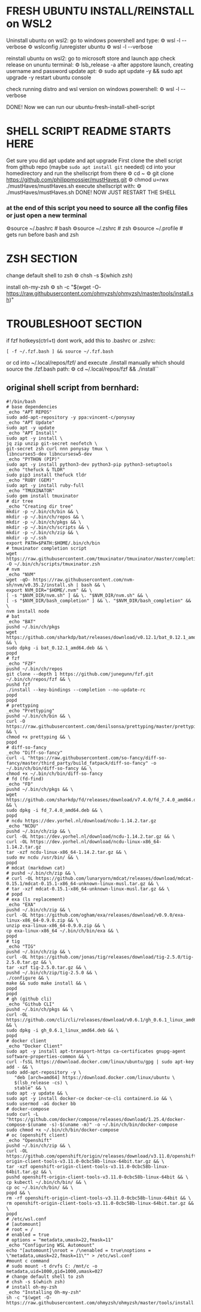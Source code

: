 # FRESH UBUNTU INSTALL/REINSTALL on WSL2
Uninstall ubuntu on wsl2:
go to windows powershell and type:
⚙️ wsl -l --verbose
⚙️ wslconfig /unregister ubuntu
⚙️ wsl -l --verbose

reinstall ubuntu on wsl2:
go to microsoft store and launch app
check release on ununtu terminal:
⚙️ lsb_release -a
after appstore launch, creating username and password update apt:
⚙️ sudo apt update -y && sudo apt upgrade -y
restart ubuntu console

check running distro and wsl version on windows powershell:
⚙️ wsl -l --verbose

DONE! Now we can run our ubuntu-fresh-install-shell-script

# SHELL SCRIPT README STARTS HERE 
Get sure you did apt update and apt upgrade
First clone the shell script from github repo (maybe `sudo apt install git` needed)
cd into your homedirectory and run the shellscript from there
⚙️ cd ~
⚙️ git clone https://github.com/philippmossier/mustHaves.git
⚙️ chmod u=rwx ./mustHaves/mustHaves.sh
execute shellscript with:
⚙️ ./mustHaves/mustHaves.sh
DONE! NOW JUST RESTART THE SHELL 
### at the end of this script you need to source all the config files or just open a new terminal
⚙️source ~/.bashrc	# bash
⚙️source ~/.zshrc		# zsh
⚙️source ~/.profile	# gets run before bash and zsh



# ZSH SECTION 
change default shell to zsh
⚙️ chsh -s $(which zsh)

install oh-my-zsh
⚙️ sh -c "$(wget -O- https://raw.githubusercontent.com/ohmyzsh/ohmyzsh/master/tools/install.sh)"

# TROUBLESHOOT SECTION 

if fzf hotkeys(ctrl+t) dont work, add this to .bashrc or .zshrc:
```
[ -f ~/.fzf.bash ] && source ~/.fzf.bash
```
or cd into ~/.local/repos/fzf/ and execute ./install manually which should source the .fzf.bash path:
⚙️ cd ~/.local/repos/fzf && ./install``

## original shell script from bernhard:

```
#!/bin/bash
# base dependencies
_echo "APT REPOS"
sudo add-apt-repository -y ppa:vincent-c/ponysay
_echo "APT Update"
sudo apt -y update
_echo "APT Install"
sudo apt -y install \
jq zip unzip git-secret neofetch \
git-secret zsh curl nnn ponysay tmux \
libncurses5-dev libncursesw5-dev
_echo "PYTHON (PIP)"
sudo apt -y install python3-dev python3-pip python3-setuptools
_echo "thefuck & TLDR"
sudo pip3 install thefuck tldr
_echo "RUBY (GEM)"
sudo apt -y install ruby-full
_echo "TMUXINATOR"
sudo gem install tmuxinator
# dir tree
_echo "Creating dir tree"
mkdir -p ~/.bin/ch/bin && \
mkdir -p ~/.bin/ch/repos && \
mkdir -p ~/.bin/ch/pkgs && \
mkdir -p ~/.bin/ch/scripts && \
mkdir -p ~/.bin/ch/zip && \
mkdir -p ~/.ssh
export PATH=$PATH:$HOME/.bin/ch/bin
# tmuxinator completion script
wget https://raw.githubusercontent.com/tmuxinator/tmuxinator/master/completion/tmuxinator.zsh -O ~/.bin/ch/scripts/tmuxinator.zsh
# nvm
_echo "NVM"
wget -qO- https://raw.githubusercontent.com/nvm-sh/nvm/v0.35.2/install.sh | bash && \
export NVM_DIR="$HOME/.nvm" && \
[ -s "$NVM_DIR/nvm.sh" ] && \. "$NVM_DIR/nvm.sh" && \
[ -s "$NVM_DIR/bash_completion" ] && \. "$NVM_DIR/bash_completion" && \
nvm install node
# bat
_echo "BAT"
pushd ~/.bin/ch/pkgs
wget https://github.com/sharkdp/bat/releases/download/v0.12.1/bat_0.12.1_amd64.deb && \
sudo dpkg -i bat_0.12.1_amd64.deb && \
popd
# fzf
_echo "FZF"
pushd ~/.bin/ch/repos
git clone --depth 1 https://github.com/junegunn/fzf.git ~/.bin/ch/repos/fzf && \
pushd fzf
./install --key-bindings --completion --no-update-rc
popd
popd
# prettyping
_echo "Prettyping"
pushd ~/.bin/ch/bin && \
curl -O https://raw.githubusercontent.com/denilsonsa/prettyping/master/prettyping && \
chmod +x prettyping && \
popd
# diff-so-fancy
_echo "Diff-so-fancy"
curl -L "https://raw.githubusercontent.com/so-fancy/diff-so-fancy/master/third_party/build_fatpack/diff-so-fancy" -o ~/.bin/ch/bin/diff-so-fancy && \
chmod +x ~/.bin/ch/bin/diff-so-fancy
# fd (fd-find)
_echo "FD"
pushd ~/.bin/ch/pkgs && \
wget https://github.com/sharkdp/fd/releases/download/v7.4.0/fd_7.4.0_amd64.deb && \
sudo dpkg -i fd_7.4.0_amd64.deb && \
popd
# ncdu https://dev.yorhel.nl/download/ncdu-1.14.2.tar.gz
_echo "NCDU"
pushd ~/.bin/ch/zip && \
curl -OL https://dev.yorhel.nl/download/ncdu-1.14.2.tar.gz && \
curl -OL https://dev.yorhel.nl/download/ncdu-linux-x86_64-1.14.2.tar.gz
tar -xzf ncdu-linux-x86_64-1.14.2.tar.gz && \
sudo mv ncdu /usr/bin/ && \
popd
# mdcat (markdown cat)
# pushd ~/.bin/ch/zip && \
# curl -OL https://github.com/lunaryorn/mdcat/releases/download/mdcat-0.15.1/mdcat-0.15.1-x86_64-unknown-linux-musl.tar.gz && \
# tar -xzf mdcat-0.15.1-x86_64-unknown-linux-musl.tar.gz && \
# popd
# exa (ls replacement)
_echo "EXA"
pushd ~/.bin/ch/zip && \
curl -OL https://github.com/ogham/exa/releases/download/v0.9.0/exa-linux-x86_64-0.9.0.zip && \
unzip exa-linux-x86_64-0.9.0.zip && \
cp exa-linux-x86_64 ~/.bin/ch/bin/exa && \
popd
# tig
_echo "TIG"
pushd ~/.bin/ch/zip && \
curl -OL https://github.com/jonas/tig/releases/download/tig-2.5.0/tig-2.5.0.tar.gz && \
tar -xzf tig-2.5.0.tar.gz && \
pushd ~/.bin/ch/zip/tig-2.5.0 && \
./configure && \
make && sudo make install && \
popd
popd
# gh (github cli)
_echo "Github CLI"
pushd ~/.bin/ch/pkgs && \
curl -OL https://github.com/cli/cli/releases/download/v0.6.1/gh_0.6.1_linux_amd64.deb && \
sudo dpkg -i gh_0.6.1_linux_amd64.deb && \
popd
# docker client
_echo "Docker Client"
sudo apt -y install apt-transport-https ca-certificates gnupg-agent software-properties-common && \
curl -fsSL https://download.docker.com/linux/ubuntu/gpg | sudo apt-key add - && \
sudo add-apt-repository -y \
   "deb [arch=amd64] https://download.docker.com/linux/ubuntu \
   $(lsb_release -cs) \
   stable" && \
sudo apt -y update && \
sudo apt -y install docker-ce docker-ce-cli containerd.io && \
sudo usermod -aG docker bb
# docker-compose
sudo curl -L "https://github.com/docker/compose/releases/download/1.25.4/docker-compose-$(uname -s)-$(uname -m)" -o ~/.bin/ch/bin/docker-compose
sudo chmod +x ~/.bin/ch/bin/docker-compose
# oc (openshift client)
_echo "Openshift"
pushd ~/.bin/ch/zip && \
curl -OL https://github.com/openshift/origin/releases/download/v3.11.0/openshift-origin-client-tools-v3.11.0-0cbc58b-linux-64bit.tar.gz && \
tar -xzf openshift-origin-client-tools-v3.11.0-0cbc58b-linux-64bit.tar.gz && \
pushd openshift-origin-client-tools-v3.11.0-0cbc58b-linux-64bit && \
cp kubectl ~/.bin/ch/bin/ && \
cp oc ~/.bin/ch/bin/ && \
popd && \
rm -rf openshift-origin-client-tools-v3.11.0-0cbc58b-linux-64bit && \
rm openshift-origin-client-tools-v3.11.0-0cbc58b-linux-64bit.tar.gz && \
popd
# /etc/wsl.conf
# [automount]
# root = /
# enabled = true
# options = "metadata,umask=22,fmask=11"
_echo "Configuring WSL Automount"
echo "[automount]\nroot = /\nenabled = true\noptions = \"metadata,umask=22,fmask=11\"" > /etc/wsl.conf
#mount c command
# sudo mount -t drvfs C: /mnt/c -o metadata,uid=1000,gid=1000,umask=027
# change default shell to zsh
# chsh -s $(which zsh)
# install oh-my-zsh
_echo "Installing Oh-my-zsh"
sh -c "$(wget -O- https://raw.githubusercontent.com/ohmyzsh/ohmyzsh/master/tools/install.sh)"
```
